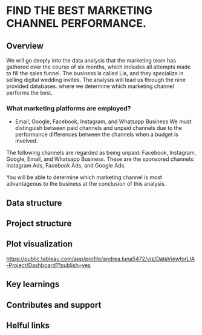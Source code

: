 # FIND THE BEST MARKETING CHANNEL PERFORMANCE.

## Overview
We will go deeply into the data analysis that the marketing team has gathered over the course of six months, which includes all attempts made to fill the sales funnel.
The business is called Lia, and they specialize in selling digital wedding invites.
The analysis will lead us through the nine provided databases. where we determine which marketing channel performs the best.

### What marketing platforms are employed? 
- Email, Google, Facebook, Instagram, and Whatsapp Business
We must distinguish between paid channels and unpaid channels due to the performance differences between the channels when a budget is involved.

The following channels are regarded as being unpaid: Facebook, Instagram, Google, Email, and Whatsapp Business.
These are the sponsored channels: Instagram Ads, Facebook Ads, and Google Ads.

You will be able to determine which marketing channel is most advantageous to the business at the conclusion of this analysis.

## Data structure

## Project structure

## Plot visualization

https://public.tableau.com/app/profile/andrea.luna5472/viz/DataViewforLIA-Project/Dashboard1?publish=yes

## Key learnings

## Contributes and support


## Helful links
